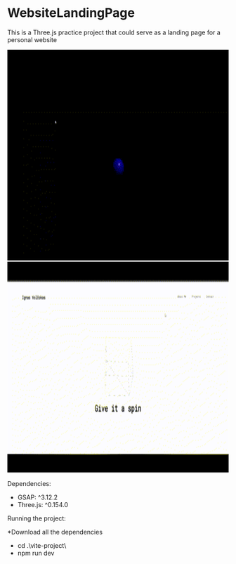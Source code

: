 # WebsiteLandingPage

This is a Three.js practice project that could serve as a landing page for a personal website

<p align = "center">
  <img src = "https://github.com/Iggy-V/WebsiteLandingPage/blob/main/websiteDARK.gif" width = "720" height = "480">
  <img src = "https://github.com/Iggy-V/WebsiteLandingPage/blob/main/websiteLIGHT.gif"  width = "720" height = "480">
</p>

Dependencies: 
- GSAP: ^3.12.2
- Three.js: ^0.154.0

Running the project:

*Download all the dependencies
- cd .\vite-project\
- npm run dev 
